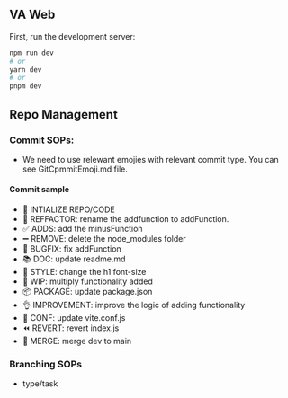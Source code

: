 ## VA Web

First, run the development server:

```bash
npm run dev
# or
yarn dev
# or
pnpm dev
```

## Repo Management

  ### Commit SOPs:
  - We need to use relewant emojies with relevant commit type. You can see GitCpmmitEmoji.md file.

  #### Commit sample
  - :tada: INTIALIZE REPO/CODE
  - :hammer: REFFACTOR:  rename the addfunction to addFunction.
  - :white_check_mark: ADDS: add the minusFunction
  - :heavy_minus_sign: REMOVE: delete the node_modules folder
  - :bug: BUGFIX: fix addFunction
  - :books: DOC: update readme.md
  - :art: STYLE: change the h1 font-size
  - :construction: WIP: multiply functionality added
  - :package: PACKAGE: update package.json
  - :ok_hand: IMPROVEMENT: improve the logic of adding functionality
  - :wrench: CONF: update vite.conf.js
  - :rewind: REVERT: revert index.js
  - :twisted_rightwards_arrows: MERGE: merge dev to main

  ### Branching SOPs
  - type/task

